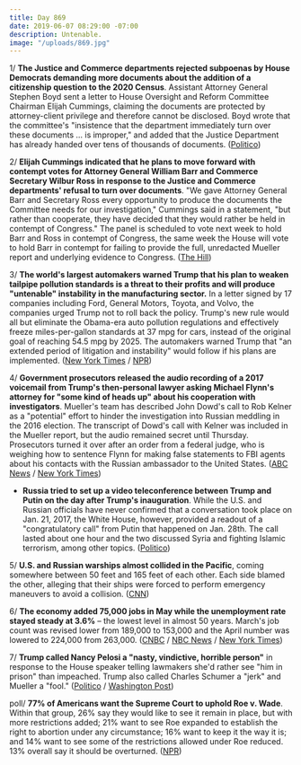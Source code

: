 ```yaml
---
title: Day 869
date: 2019-06-07 08:29:00 -07:00
description: Untenable.
image: "/uploads/869.jpg"
---
```


1/ **The Justice and Commerce departments rejected subpoenas by House Democrats demanding more documents about the addition of a citizenship question to the 2020 Census**. Assistant Attorney General Stephen Boyd sent a letter to House Oversight and Reform Committee Chairman Elijah Cummings, claiming the documents are protected by attorney-client privilege and therefore cannot be disclosed. Boyd wrote that the committee's "insistence that the department immediately turn over these documents ... is improper," and added that the Justice Department has already handed over tens of thousands of documents. ([Politico](https://www.politico.com/story/2019/06/06/barr-ross-census-democrats-house-1356569))

2/ **Elijah Cummings indicated that he plans to move forward with contempt votes for Attorney General William Barr and Commerce Secretary Wilbur Ross in response to the Justice and Commerce departments' refusal to turn over documents**. "We gave Attorney General Barr and Secretary Ross every opportunity to produce the documents the Committee needs for our investigation," Cummings said in a statement, "but rather than cooperate, they have decided that they would rather be held in contempt of Congress." The panel is scheduled to vote next week to hold Barr and Ross in contempt of Congress, the same week the House will vote to hold Barr in contempt for failing to provide the full, unredacted Mueller report and underlying evidence to Congress. ([The Hill](https://thehill.com/regulation/447196-house-panel-moves-forward-with-contempt-votes-for-barr-ross-over-census-question))

3/ **The world's largest automakers warned Trump that his plan to weaken tailpipe pollution standards is a threat to their profits and will produce "untenable" instability in the manufacturing sector.** In a letter signed by 17 companies including Ford, General Motors, Toyota, and Volvo, the companies urged Trump not to roll back the policy. Trump's new rule would all but eliminate the Obama-era auto pollution regulations and effectively freeze miles-per-gallon standards at 37 mpg for  cars, instead of the original goal of reaching 54.5 mpg by 2025. The automakers warned Trump that "an extended period of litigation and instability" would follow if his plans are implemented. ([New York Times](https://www.nytimes.com/2019/06/06/climate/trump-auto-emissions-rollback-letter.html) / [NPR](https://www.npr.org/2019/06/06/730485234/carmakers-to-white-house-work-with-california-on-rules-for-greenhouse-gases))

4/ **Government prosecutors released the audio recording of a 2017 voicemail from Trump's then-personal lawyer asking Michael Flynn's attorney for "some kind of heads up" about his cooperation with investigators**. Mueller's team has described John Dowd's call to Rob Kelner as a "potential" effort to hinder the investigation into Russian meddling in the 2016 election. The transcript of Dowd's call with Kelner was included in the Mueller report, but the audio remained secret until Thursday. Prosecutors turned it over after an order from a federal judge, who is weighing how to sentence Flynn for making false statements to FBI agents about his contacts with the Russian ambassador to the United States. ([ABC News](https://abcnews.go.com/Politics/voicemailtrumps-lawyer-asks-michael-flynns-attorney-heads/story?id=63542167) / [New York Times](https://www.nytimes.com/2019/06/06/us/politics/flynn-dowd-obstruction.html))

* **Russia tried to set up a video teleconference between Trump and Putin on the day after Trump's inauguration**. While the U.S. and Russian officials have never confirmed that a conversation took place on Jan. 21, 2017, the White House, however, provided a readout of a "congratulatory call" from Putin that happened on Jan. 28th. The call lasted about one hour and the two discussed Syria and fighting Islamic terrorism, among other topics. ([Politico](https://www.politico.com/story/2019/06/06/fbi-trump-puting-call-inaguration-1356589))

5/ **U.S. and Russian warships almost collided in the Pacific**, coming somewhere between 50 feet and 165 feet of each other. Each side blamed the other, alleging that their ships were forced to perform emergency maneuvers to avoid a collision. ([CNN](https://www.cnn.com/2019/06/07/politics/us-russia-navy-near-collision-intl/index.html))

6/ **The economy added 75,000 jobs in May while the unemployment rate stayed steady at 3.6%** – the lowest level in almost 50 years. March's job count was revised lower from 189,000 to 153,000 and the April number was lowered to 224,000 from 263,000. ([CNBC](https://www.cnbc.com/2019/06/07/nonfarm-payrolls-unemployment-rate-may-2019.html) / [NBC News](https://www.nbcnews.com/business/economy/economy-added-just-75-000-jobs-may-amid-ongoing-trade-n1014956) / [New York Times](https://www.nytimes.com/2019/06/07/business/economy/may-jobs-report-economy.html))

7/ **Trump called Nancy Pelosi a "nasty, vindictive, horrible person"** in response to the House speaker telling lawmakers she'd rather see "him in prison" than impeached. Trump also called Charles Schumer a "jerk" and Mueller a "fool." ([Politico](https://www.politico.com/story/2019/06/06/trump-pelosi-nasty-vindictive-ingraham-1356595) / [Washington Post](https://www.washingtonpost.com/politics/trump-calls-pelosi-a-nasty-vindictive-horrible-person-after-she-said-shed-like-to-see-him-in-prison/2019/06/07/ad19058c-890b-11e9-98c1-e945ae5db8fb_story.html))

poll/ **77% of Americans want the Supreme Court to uphold Roe v. Wade**. Within that group, 26% say they would like to see it remain in place, but with more restrictions added; 21% want to see Roe expanded to establish the right to abortion under any circumstance; 16% want to keep it the way it is; and 14% want to see some of the restrictions allowed under Roe reduced. 13% overall say it should be overturned. ([NPR](https://www.npr.org/2019/06/07/730183531/poll-majority-want-to-keep-abortion-legal-but-they-also-want-restrictions))